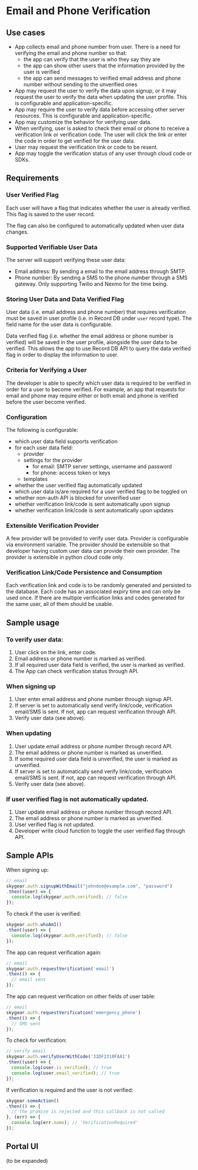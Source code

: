 # Email and Phone Verification

## Use cases

* App collects email and phone number from user. There is a need for
  verifying the email and phone number so that:
  * the app can verify that the user is who they say they are
  * the app can show other users that the information provided by the user
    is verified
  * the app can send messages to verified email address and phone number without
    sending to the unverified ones
* App may request the user to verify the data upon signup, or it may request
  the user to verify the data when updating the user profile. This is
  configurable and application-specific.
* App may require the user to verify data before accessing other server
  resources. This is configurable and application-specific.
* App may customize the behavior for verifying user data.
* When verifying, user is asked to check their email or phone to receive
  a verification link or verification code. The user will click the link or
  enter the code in order to get verified for the user data.
* User may request the verification link or code to be resent.
* App may toggle the verification status of any user through cloud code or SDKs.

## Requirements

### User Verified Flag

Each user will have a flag that indicates whether the user is already
verified. This flag is saved to the user record.

The flag can also be configured to automatically updated when user data changes.

### Supported Verifiable User Data

The server will support verifying these user data:

* Email address: By sending a email to the email address through SMTP.
* Phone number: By sending a SMS to the phone number through a SMS gateway. Only
  supporting Twilio and Nexmo for the time being.

### Storing User Data and Data Verified Flag

User data (i.e. email address and phone number) that requires verification
must be saved in user profile (i.e. in Record DB under `user` record type).
The field name for the user data is configurable.

Data verified flag (i.e. whether the email address or phone number is 
verified) will be saved in the user profile, alongside the user data
to be verified. This allows the app to use Record DB API to query the data
verified flag in order to display the information to user.

### Criteria for Verifying a User

The developer is able to specify which user data is required to be verified
in order for a user to become verified. For example, an app that requests for
email and phone may require either or both email and phone is verified before
the user become verified.

### Configuration

The following is configurable:

* which user data field supports verification
* for each user data field:
  * provider
  * settings for the provider
    * for email: SMTP server settings, username and password
    * for phone: access token or keys
  * templates
* whether the user verified flag automatically updated
* which user data is/are required for a user verified flag to be toggled on
* whether non-auth API is blocked for unverified user
* whether verification link/code is sent automatically upon signup
* whether verification link/code is sent automatically upon updates

### Extensible Verification Provider

A few provider will be provided to verify user data. Provider is configurable
via environment variable. The provider should be extensible so that developer
having custom user data can provide their own provider. The provider is
extensible in python cloud code only.

### Verification Link/Code Persistence and Consumption

Each verification link and code is to be randomly generated and persisted to
the database. Each code has an associated expiry time
and can only be used once. If there are multiple verification links and codes
generated for the same user, all of them should be usable.

## Sample usage

### To verify user data:

1. User click on the link, enter code.
2. Email address or phone number is marked as verified.
3. If all required user data field is verified, the user is marked as verified.
4. The App can check verification status through API.

### When signing up

1. User enter email address and phone number through signup API.
2. If server is set to automatically send verify link/code, verification
   email/SMS is sent. If not, app can request verification through API.
3. Verify user data (see above).

### When updating

1. User update email address or phone number through record API.
2. The email address or phone number is marked as unverified.
3. If some required user data field is unverified, the user is marked as
   unverified.
4. If server is set to automatically send verify link/code, verification
   email/SMS is sent. If not, app can request verification through API.
5. Verify user data (see above).

### If user verified flag is not automatically updated.

1. User update email address or phone number through record API.
2. The email address or phone number is marked as unverified.
3. User verified flag is not updated.
4. Developer write cloud function to toggle the user verified flag through API.

## Sample APIs

When signing up:

```javascript
// email
skygear.auth.signupWithEmail("johndoe@example.com", "password")
.then((user) => {
  console.log(skygear.auth.verified); // false
});
```

To check if the user is verified:

```javascript
skygear.auth.whoAmI()
.then((user) => {
  console.log(skygear.auth.verified); // false
});
```

The app can request verification again:

```javascript
// email
skygear.auth.requestVerification('email')
.then(() => {
  // email sent
});
```

The app can request verification on other fields of user table:

```javascript
// email
skygear.auth.requestVerification('emergency_phone')
.then(() => {
  // SMS sent
});
```

To check for verification:

```javascript
// verify email 
skygear.auth.verifyUserWithCode('31DF2310FAA1')
.then((user) => {
  console.log(user.is_verified); // true
  console.log(user.email_verified); // true
});
```

If verification is required and the user is not verified:

```javascript
skygear.someAction()
.then(() => {
  // the promise is rejected and this callback is not called
}, (err) => {
  console.log(err.name); // 'VerificationRequired'
});
```

## Portal UI

(to be expanded)
